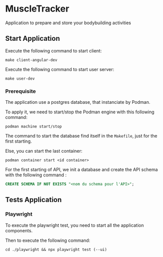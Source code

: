 # MuscleTracker
Application to prepare and store your bodybuilding activities

## Start Application

Execute the following command to start client: 
```shell
make client-angular-dev
```

Execute the following command to start user server: 
```shell
make user-dev
```

### Prerequisite

The application use a postgres database, that instanciate by Podman.

To apply it, we need to start/stop the Podman engine with this following command: 

```shell
podman machine start/stop
```

The command to start the database find itself in the `Makefile`, just for the first starting.

Else, you can start the last container: 
```shell
podman container start <id container>
```

For the first starting of API, we init a database and create the API schema with the following command : 

```sql
CREATE SCHEMA IF NOT EXISTS "<nom du schema pour l'API>";
```

## Tests Application

### Playwright

To execute the playwright test, you need to start all the application components.

Then to execute the following command: 
```shell
cd ./playwright && npx playwright test (--ui)
```